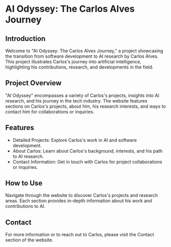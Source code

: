 # AI Odyssey: The Carlos Alves Journey

## Introduction
Welcome to "AI Odyssey: The Carlos Alves Journey," a project showcasing the transition from software development to AI research by Carlos Alves. This project illustrates Carlos's journey into artificial intelligence, highlighting his contributions, research, and developments in the field.

## Project Overview
"AI Odyssey" encompasses a variety of Carlos's projects, insights into AI research, and his journey in the tech industry. The website features sections on Carlos's projects, about him, his research interests, and ways to contact him for collaborations or inquiries.

## Features
- Detailed Projects: Explore Carlos's work in AI and software development.
- About Carlos: Learn about Carlos's background, interests, and his path to AI research.
- Contact Information: Get in touch with Carlos for project collaborations or inquiries.

## How to Use
Navigate through the website to discover Carlos's projects and research areas. Each section provides in-depth information about his work and contributions to AI.

## Contact
For more information or to reach out to Carlos, please visit the Contact section of the website.

